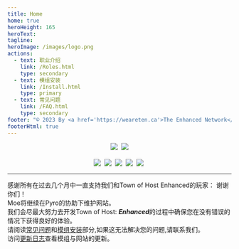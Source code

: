 ```yaml
---
title: Home
home: true
heroHeight: 165
heroText:
tagline:
heroImage: /images/logo.png
actions:
  - text: 职业介绍
    link: /Roles.html
    type: secondary
  - text: 模组安装
    link: /Install.html
    type: primary
  - text: 常见问题
    link: /FAQ.html
    type: secondary
footer: "© 2023 By <a href='https://weareten.ca'>The Enhanced Network</a>"
footerHtml: true
---
```


<div align="center">
  <a href="https://discord.gg/tohe" target="_blank" ><img src="https://img.shields.io/badge/Discord%20-%231DA1F2.svg?&style=for-the-badge&logo=discord&logoColor=white&color=5662f6" /></a>&nbsp;
  <a href="https://github.com/0xDrMoe/TownofHost-Enhanced" target="_blank"><img src="https://img.shields.io/badge/Github%20-%231DA1F2.svg?&style=for-the-badge&logo=github&logoColor=white&color=181717" /></a>
  <!-- Where's the image file for this button?
  <a href="https://weareten.ca/TOHE/" target="_blank"><img src="#" /></a>&nbsp;-->
  <br><br>
  <a href="https://www.tiktok.com/@TOHEnhanced" target="_blank"><img src="https://img.shields.io/badge/TikTok%20-%231DA1F2.svg?&style=for-the-badge&logo=tiktok&logoColor=white&color=000000" /></a>&nbsp;
  <a href="https://twitter.com/TOHEnhanced" target="_blank" ><img src="https://img.shields.io/badge/Twitter%20-%231DA1F2.svg?&style=for-the-badge&logo=twitter&logoColor=white&color=1DA1F2" /></a>&nbsp;
  <a href="https://www.reddit.com/r/TOHE/" target="_blank"><img src="https://img.shields.io/badge/Reddit%20-%231DA1F2.svg?&style=for-the-badge&logo=reddit&logoColor=white&color=ff4404" /></a>&nbsp;
  <a href="https://www.youtube.com/@TOHEnhanced" target="_blank"><img src="https://img.shields.io/badge/YouTube%20-%231DA1F2.svg?&style=for-the-badge&logo=youtube&logoColor=white&color=FF0000" /></a>&nbsp;
  <a href="https://www.instagram.com/tohenhanced/" target="_blank"><img src="https://img.shields.io/badge/Instagram-E4405F?style=for-the-badge&logo=instagram&logoColor=white&color=F56040" /></a>&nbsp;
  <div></div>
</div>
<hr>

感谢所有在过去几个月中一直支持我们和Town of Host Enhanced的玩家： 谢谢你们！<br>
Moe将继续在Pyro的协助下维护网站。<br>
我们会尽最大努力去开发Town of Host: ***Enhanced***的过程中确保您在没有错误的情况下获得良好的体验。<br>
请阅读[常见问题](/FAQ)和[模组安装](/Install)部分,如果这无法解决您的问题,请联系我们。<br>
访问[更新日志](/Changelogs)查看模组与网站的更新。